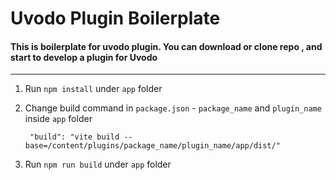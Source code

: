 # Uvodo Plugin Boilerplate

#### This is boilerplate for uvodo plugin. You can download or clone repo , and start to develop a plugin for Uvodo

****

1) Run `npm install` under `app` folder


2) Change build command in `package.json` - `package_name` and `plugin_name` inside `app` folder
   
        "build": "vite build --base=/content/plugins/package_name/plugin_name/app/dist/"

3) Run `npm run build` under `app` folder
